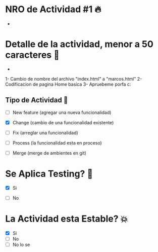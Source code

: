 # NRO de Actividad #1 🔥
-


# Detalle de la actividad, menor a 50 caracteres 🧩
-
1- Cambio de nombre del archivo "index.html" a "marcos.html"
2- Codificacion de pagina Home basica
3- Apruebeme porfa c:

## Tipo de Actividad 📜
- [ ] New feature (agregar una nueva funcionalidad) 
- [x] Change (cambio de una funcionalidad existente)
- [ ] Fix (arreglar una funcionalidad)
- [ ] Process (la funcionalidad esta en proceso)
- [ ] Merge (merge de ambientes en git)


# Se Aplica Testing? 🧪
- [x] Si
- [ ] No


# La Actividad esta Estable? 💥
- [x] Si
- [ ] No
- [ ] No lo se
